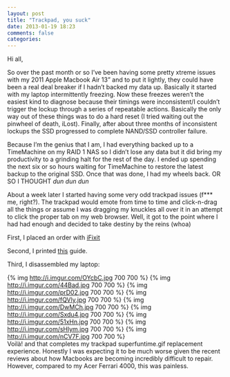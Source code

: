 ```yaml
---
layout: post
title: "Trackpad, you suck"
date: 2013-01-19 18:23
comments: false
categories: 
---
```

Hi all,

So over the past month or so I’ve been having some pretty xtreme issues with my 2011 Apple Macbook Air 13” and to put it lightly, they could have been a real deal breaker if I hadn’t backed my data up. Basically it started with my laptop intermittently freezing. Now these freezes weren’t the easiest kind to diagnose because their timings were inconsistent/I couldn’t trigger the lockup through a series of repeatable actions. Basically  the only way out of these things was to do a hard reset (I tried waiting out the pinwheel of death, iLost). Finally, after about three months of inconsistent lockups the SSD progressed to complete NAND/SSD controller failure.

Because I’m the genius that I am, I had everything backed up to a TimeMachine on my RAID 1 NAS so I didn’t lose any data but it did bring my productivity to a grinding halt for the rest of the day. I ended up spending the next six or so hours waiting for TimeMachine to restore the latest backup to the original SSD. Once that was done, I had my wheels back. OR SO I THOUGHT *dun dun dun*

About a week later I started having some very odd trackpad issues (f*** me, right?). The trackpad would emote from time to time and click-n-drag all the things or assume I was dragging my knuckles all over it in an attempt to click the proper tab on my web browser. Well, it got to the point where I had had enough and decided to take destiny by the reins (whoa)

First, I placed an order with [iFixit](http://bit.ly/Riv5u0)

Second, I printed [this](http://bit.ly/RiAGRb) guide.

Third, I disassembled my laptop:

{% img http://i.imgur.com/OYcbC.jpg 700 700 %}
{% img http://i.imgur.com/44Bad.jpg 700 700 %}
{% img http://i.imgur.com/prD02.jpg 700 700 %}
{% img http://i.imgur.com/fQVly.jpg 700 700 %}
{% img http://i.imgur.com/DwMCh.jpg 700 700 %}
{% img http://i.imgur.com/Sxdu4.jpg 700 700 %}
{% img http://i.imgur.com/51xHn.jpg 700 700 %}
{% img http://i.imgur.com/sHlym.jpg 700 700 %}
{% img http://i.imgur.com/nCV7F.jpg 700 700 %}  
Voilà! and that completes my trackpad superfuntime.gif replacement experience.  Honestly I was expecting it to be much worse given the recent reviews about how Macbooks are becoming incredibly difficult to repair. However, compared to my Acer Ferrari 4000, this was painless.


